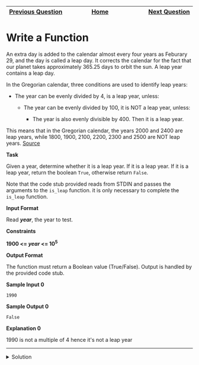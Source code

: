 | <img width=1000>[Previous Question](https://github.com/Kevin-Lago/python-hackerrank-solutions/tree/main/src/introduction/loops)</img> | <img width=1000>[Home](https://github.com/Kevin-Lago/python-hackerrank-solutions)</img> | <img width=1000>[Next Question](https://github.com/Kevin-Lago/python-hackerrank-solutions/tree/main/src/introduction/print_function)</img> |
|:---|:---:|---:|

# Write a Function

An extra day is added to the calendar almost every four years as Feburary 29, and the day is called a leap day. It corrects the calendar for the fact that our planet takes approximately 365.25 days to orbit the sun. A leap year contains a leap day.

In the Gregorian calendar, three conditions are used to identify leap years:

- The year can be evenly divided by 4, is a leap year, unless:

    - The year can be evenly divided by 100, it is NOT a leap year, unless:
    
        - The year is also evenly divisible by 400. Then it is a leap year.
        
This means that in the Gregorian calendar, the years 2000 and 2400 are leap years, while 1800, 1900, 2100, 2200, 2300 and 2500 are NOT leap years. [Source](https://www.timeanddate.com/date/leapyear.html)

__Task__

Given a year, determine whether it is a leap year. If it is a leap year. If it is a leap year, return the boolean ```True```, otherwise return ```False```.

Note that the code stub provided reads from STDIN and passes the arguments to the ```is_leap``` function. it is only necessary to complete the ```is_leap``` function.

__Input Format__

Read ___year___, the year to test.

__Constraints__

__1900 <= _year_ <= 10<sup>5</sup>__

__Output Format__

The function must return a Boolean value (True/False). Output is handled by the provided code stub.

__Sample Input 0__

```
1990
```

__Sample Output 0__

```
False
```

__Explanation 0__

1990 is not a multiple of 4 hence it's not a leap year

---

<details><summary>Solution</summary>
    
```python
def is_leap(year):
    leap = False

    if year % 4 == 0 and (year % 100 != 0 or year % 400 == 0):
        leap = True

    return leap
```
</details>
